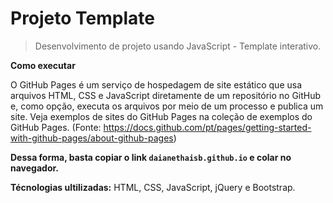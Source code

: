 # Projeto Template

> Desenvolvimento de projeto usando JavaScript - Template interativo.

**Como executar**

O GitHub Pages é um serviço de hospedagem de site estático que usa arquivos HTML, CSS e JavaScript diretamente de um repositório no GitHub e, como opção, executa os arquivos por meio de um processo e publica um site. Veja exemplos de sites do GitHub Pages na coleção de exemplos do GitHub Pages. (Fonte: https://docs.github.com/pt/pages/getting-started-with-github-pages/about-github-pages)

**Dessa forma, basta copiar o link `daianethaisb.github.io` e colar no navegador.**

**Técnologias ultilizadas:**
HTML, CSS, JavaScript, jQuery e Bootstrap.
